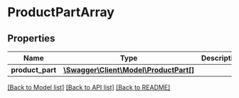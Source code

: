 # ProductPartArray

## Properties
Name | Type | Description | Notes
------------ | ------------- | ------------- | -------------
**product_part** | [**\Swagger\Client\Model\ProductPart[]**](ProductPart.md) |  | 

[[Back to Model list]](../../README.md#documentation-for-models) [[Back to API list]](../../README.md#documentation-for-api-endpoints) [[Back to README]](../../README.md)


